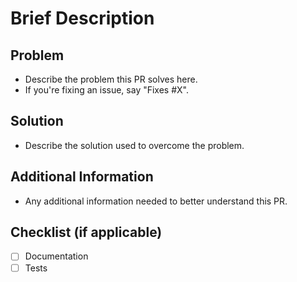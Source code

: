 # Brief Description

## Problem

- Describe the problem this PR solves here.
- If you're fixing an issue, say "Fixes #X".

## Solution

- Describe the solution used to overcome the problem.

## Additional Information

- Any additional information needed to better understand this PR.


## Checklist (if applicable)

- [ ] Documentation
- [ ] Tests
